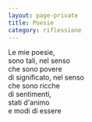 ```yaml
--- 
layout: page-private
title: Poesie
category: riflessione
---
```


Le mie poesie,  
sono tali, nel senso  
che sono povere  
di significato, nel senso  
che sono ricche  
di sentimenti,  
stati d'animo  
e modi di essere  
